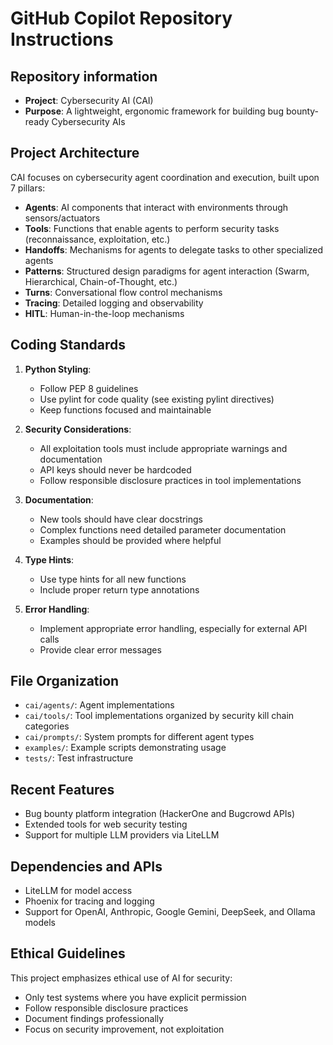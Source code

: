 # GitHub Copilot Repository Instructions

## Repository information

- **Project**: Cybersecurity AI (CAI)
- **Purpose**: A lightweight, ergonomic framework for building bug bounty-ready Cybersecurity AIs

## Project Architecture

CAI focuses on cybersecurity agent coordination and execution, built upon 7 pillars:

- **Agents**: AI components that interact with environments through sensors/actuators
- **Tools**: Functions that enable agents to perform security tasks (reconnaissance, exploitation, etc.)
- **Handoffs**: Mechanisms for agents to delegate tasks to other specialized agents
- **Patterns**: Structured design paradigms for agent interaction (Swarm, Hierarchical, Chain-of-Thought, etc.)
- **Turns**: Conversational flow control mechanisms
- **Tracing**: Detailed logging and observability
- **HITL**: Human-in-the-loop mechanisms

## Coding Standards

1. **Python Styling**:
   - Follow PEP 8 guidelines
   - Use pylint for code quality (see existing pylint directives)
   - Keep functions focused and maintainable

2. **Security Considerations**:
   - All exploitation tools must include appropriate warnings and documentation
   - API keys should never be hardcoded
   - Follow responsible disclosure practices in tool implementations

3. **Documentation**:
   - New tools should have clear docstrings
   - Complex functions need detailed parameter documentation
   - Examples should be provided where helpful

4. **Type Hints**:
   - Use type hints for all new functions
   - Include proper return type annotations

5. **Error Handling**:
   - Implement appropriate error handling, especially for external API calls
   - Provide clear error messages

## File Organization

- `cai/agents/`: Agent implementations
- `cai/tools/`: Tool implementations organized by security kill chain categories
- `cai/prompts/`: System prompts for different agent types
- `examples/`: Example scripts demonstrating usage
- `tests/`: Test infrastructure

## Recent Features

- Bug bounty platform integration (HackerOne and Bugcrowd APIs)
- Extended tools for web security testing
- Support for multiple LLM providers via LiteLLM

## Dependencies and APIs

- LiteLLM for model access
- Phoenix for tracing and logging
- Support for OpenAI, Anthropic, Google Gemini, DeepSeek, and Ollama models

## Ethical Guidelines

This project emphasizes ethical use of AI for security:

- Only test systems where you have explicit permission
- Follow responsible disclosure practices
- Document findings professionally
- Focus on security improvement, not exploitation
